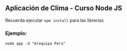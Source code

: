 ## Aplicación de Clima - Curso Node JS

Recuerda ejecutar ```npm install``` para las librerias

### Ejemplo:
```
node app -d "Arequipa Peru"
```

